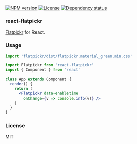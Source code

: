
[![NPM version][npm-img]][npm-url]
[![License][license-img]][license-url]
[![Dependency status][david-img]][david-url]

### react-flatpickr

[Flatpickr](https://github.com/chmln/flatpickr) for React.

### Usage

```jsx
import 'flatpickr/dist/flatpickr.material_green.min.css'

import Flatpickr from 'react-flatpickr'
import { Component } from 'react'

class App extends Component {
  render() {
    return (
      <Flatpickr data-enabletime
        onChange={v => console.info(v)} />
    )
  }
}
```

### License
MIT

[npm-img]: https://img.shields.io/npm/v/react-flatpickr.svg?style=flat-square
[npm-url]: https://npmjs.org/package/react-flatpickr
[travis-img]: https://img.shields.io/travis/coderhaoxin/react-flatpickr.svg?style=flat-square
[travis-url]: https://travis-ci.org/coderhaoxin/react-flatpickr
[codecov-img]: https://img.shields.io/codecov/c/github/coderhaoxin/react-flatpickr.svg?style=flat-square
[codecov-url]: https://codecov.io/github/coderhaoxin/react-flatpickr?branch=master
[license-img]: https://img.shields.io/badge/license-MIT-green.svg?style=flat-square
[license-url]: http://opensource.org/licenses/MIT
[david-img]: https://img.shields.io/david/coderhaoxin/react-flatpickr.svg?style=flat-square
[david-url]: https://david-dm.org/coderhaoxin/react-flatpickr
